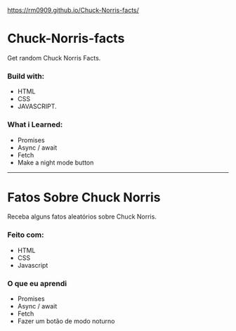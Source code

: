 https://rm0909.github.io/Chuck-Norris-facts/

# Chuck-Norris-facts
Get random Chuck Norris Facts.

### Build with:
- HTML
- CSS
- JAVASCRIPT.

### What i Learned:
- Promises
- Async / await
- Fetch
- Make a night mode button
________________________

# Fatos Sobre Chuck Norris
Receba alguns fatos aleatórios sobre Chuck Norris.

### Feito com:
- HTML
- CSS
- Javascript

### O que eu aprendi
- Promises
- Async / await
- Fetch
- Fazer um botão de modo noturno
